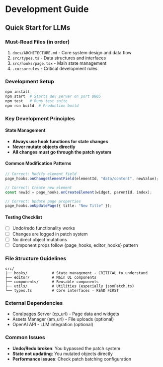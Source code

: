 # Development Guide

## Quick Start for LLMs

### Must-Read Files (in order)

1. `docs/ARCHITECTURE.md` - Core system design and data flow
2. `src/types.ts` - Data structures and interfaces
3. `src/hooks/page.tsx` - Main state management
4. `.cursorrules` - Critical development rules

### Development Setup

```bash
npm install
npm start  # Starts dev server on port 8005
npm test   # Runs test suite
npm run build  # Production build
```

### Key Development Principles

#### State Management

- **Always use hook functions for state changes**
- **Never mutate objects directly**
- **All changes must go through the patch system**

#### Common Modification Patterns

```typescript
// Correct: Modify element field
page_hooks.onChangeElementField(elementId, "data/content", newValue);

// Correct: Create new element
const newId = page_hooks.onCreateElement(widget, parentId, index);

// Correct: Update page properties
page_hooks.onUpdatePage({ title: "New Title" });
```

#### Testing Checklist

- [ ] Undo/redo functionality works
- [ ] Changes are logged in patch system
- [ ] No direct object mutations
- [ ] Component props follow {page_hooks, editor_hooks} pattern

### File Structure Guidelines

```
src/
├── hooks/           # State management - CRITICAL to understand
├── editor/          # Main UI components
├── components/      # Reusable components
├── utils/           # Utilities (especially jsonPatch.ts)
└── types.ts         # Core interfaces - READ FIRST
```

### External Dependencies

- Coralpages Server (cp_url) - Page data and widgets
- Assets Manager (am_url) - File uploads (optional)
- OpenAI API - LLM integration (optional)

### Common Issues

- **Undo/Redo broken**: You bypassed the patch system
- **State not updating**: You mutated objects directly
- **Performance issues**: Check patch batching configuration
